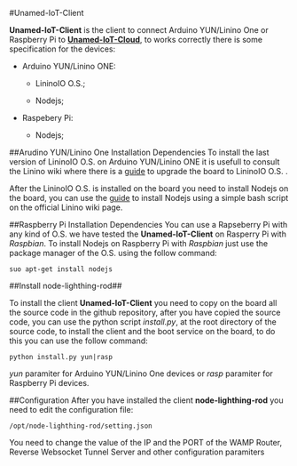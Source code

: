 #Unamed-IoT-Client

**Unamed-IoT-Client** is the client to connect Arduino YUN/Linino One or Raspberry Pi to [**Unamed-IoT-Cloud**](https://github.com/alotronto/Unamed-IoT-Client.git), to works correctly there is some specification for the devices:

* Arduino YUN/Linino ONE:

	* LininoIO O.S.;

	* Nodejs;

* Raspebery Pi:
	
	* Nodejs;

##Arudino YUN/Linino One Installation Dependencies
To install the last version of LininoIO O.S. on Arduino YUN/Linino ONE it is usefull to consult the Linino wiki where there is a [guide](http://wiki.linino.org/doku.php?id=wiki:upgradetolininoio) to upgrade the board to LininoIO O.S. . 

After the LininoIO O.S. is installed on the board you need to install Nodejs on the board, you can use the [guide](http://wiki.linino.org/doku.php?id=wiki:nodejscript) to install Nodejs using a simple bash script on the official Linino wiki page. 

##Raspberry Pi Installation Dependencies
You can use a Rapseberry Pi with any kind of O.S. we have tested the **Unamed-IoT-Client** on Rasperry Pi with *Raspbian*. To install Nodejs on Raspberry Pi with *Raspbian* just use the package manager of the O.S. using the follow command:

```
suo apt-get install nodejs
```

##Install node-lighthing-rod##

To install the client **Unamed-IoT-Client** you need to copy on the board all the source code in the github repository, after you have copied the source code, you can use the python script *install.py*, at the root directory of the source code, to install the client and the boot service on the board, to do this you can use the follow command:

```
python install.py yun|rasp
```

*yun* paramiter for Arduino YUN/Linino One devices or *rasp* paramiter for Raspberry Pi devices.

##Configuration
After you have installed the client **node-lighthing-rod** you need to edit the configuration file:
```
/opt/node-lighthing-rod/setting.json
```
You need to change the value of the IP and the PORT of the WAMP Router, Reverse Websocket Tunnel Server and other configuration paramiters 